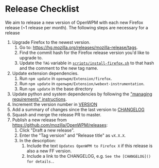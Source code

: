 # Release Checklist

We aim to release a new version of OpenWPM with each new Firefox release (~1 release per month). The following steps are necessary for a release

1. Upgrade Firefox to the newest version.
    1. Go to: https://hg.mozilla.org/releases/mozilla-release/tags.
    2. Find the commit hash for the Firefox release version you'd like to upgrade to.
    3. Update the `TAG` variable in [`scripts/install-firefox.sh`](../scripts/install-firefox.sh#L12) to that hash and the comment to the new tag name.
2. Update extension dependencies.
    1. Run `npm update` in `openwpm/Extension/firefox`.
    2. Run `npm update` in `openwpm/Extension/webext-instrumentation`.
    3. Run `npm update` in the base directory
3. Update python and system dependencies by following the ["managing requirements" instructions](../CONTRIBUTING.md#managing-requirements).
4. Increment the version number in [VERSION](../VERSION)
5. Add a summary of changes since the last version to [CHANGELOG](../CHANGELOG.md)
6. Squash and merge the release PR to master.
7. Publish a new release from https://github.com/mozilla/OpenWPM/releases:
    1. Click "Draft a new release".
    2. Enter the "Tag version" and "Release title" as `vX.X.X`.
    3. In the description:
        1. Include the text `Updates OpenWPM to Firefox X` if this release is also a new FF version.
        2. Include a link to the CHANGELOG, e.g. `See the [CHANGELOG]() for details.`.
